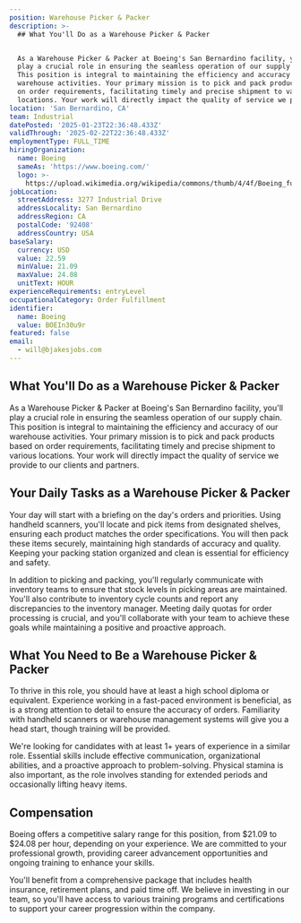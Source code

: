 ```yaml
---
position: Warehouse Picker & Packer
description: >-
  ## What You'll Do as a Warehouse Picker & Packer


  As a Warehouse Picker & Packer at Boeing's San Bernardino facility, you'll
  play a crucial role in ensuring the seamless operation of our supply chain.
  This position is integral to maintaining the efficiency and accuracy of our
  warehouse activities. Your primary mission is to pick and pack products based
  on order requirements, facilitating timely and precise shipment to various
  locations. Your work will directly impact the quality of service we pr...
location: 'San Bernardino, CA'
team: Industrial
datePosted: '2025-01-23T22:36:48.433Z'
validThrough: '2025-02-22T22:36:48.433Z'
employmentType: FULL_TIME
hiringOrganization:
  name: Boeing
  sameAs: 'https://www.boeing.com/'
  logo: >-
    https://upload.wikimedia.org/wikipedia/commons/thumb/4/4f/Boeing_full_logo.svg/2560px-Boeing_full_logo.svg.png
jobLocation:
  streetAddress: 3277 Industrial Drive
  addressLocality: San Bernardino
  addressRegion: CA
  postalCode: '92408'
  addressCountry: USA
baseSalary:
  currency: USD
  value: 22.59
  minValue: 21.09
  maxValue: 24.08
  unitText: HOUR
experienceRequirements: entryLevel
occupationalCategory: Order Fulfillment
identifier:
  name: Boeing
  value: BOEIn30u9r
featured: false
email:
  - will@bjakesjobs.com
---
```




## What You'll Do as a Warehouse Picker & Packer

As a Warehouse Picker & Packer at Boeing's San Bernardino facility, you'll play a crucial role in ensuring the seamless operation of our supply chain. This position is integral to maintaining the efficiency and accuracy of our warehouse activities. Your primary mission is to pick and pack products based on order requirements, facilitating timely and precise shipment to various locations. Your work will directly impact the quality of service we provide to our clients and partners.

## Your Daily Tasks as a Warehouse Picker & Packer

Your day will start with a briefing on the day's orders and priorities. Using handheld scanners, you'll locate and pick items from designated shelves, ensuring each product matches the order specifications. You will then pack these items securely, maintaining high standards of accuracy and quality. Keeping your packing station organized and clean is essential for efficiency and safety.

In addition to picking and packing, you'll regularly communicate with inventory teams to ensure that stock levels in picking areas are maintained. You'll also contribute to inventory cycle counts and report any discrepancies to the inventory manager. Meeting daily quotas for order processing is crucial, and you'll collaborate with your team to achieve these goals while maintaining a positive and proactive approach.

## What You Need to Be a Warehouse Picker & Packer

To thrive in this role, you should have at least a high school diploma or equivalent. Experience working in a fast-paced environment is beneficial, as is a strong attention to detail to ensure the accuracy of orders. Familiarity with handheld scanners or warehouse management systems will give you a head start, though training will be provided.

We're looking for candidates with at least 1+ years of experience in a similar role. Essential skills include effective communication, organizational abilities, and a proactive approach to problem-solving. Physical stamina is also important, as the role involves standing for extended periods and occasionally lifting heavy items.

## Compensation

Boeing offers a competitive salary range for this position, from $21.09 to $24.08 per hour, depending on your experience. We are committed to your professional growth, providing career advancement opportunities and ongoing training to enhance your skills.

You'll benefit from a comprehensive package that includes health insurance, retirement plans, and paid time off. We believe in investing in our team, so you'll have access to various training programs and certifications to support your career progression within the company.